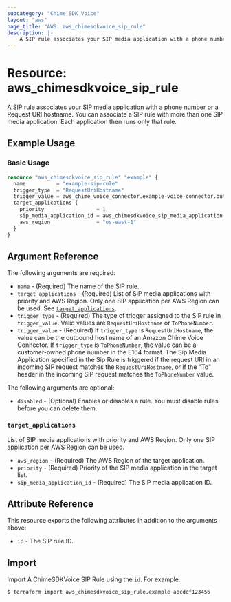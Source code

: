 ```yaml
---
subcategory: "Chime SDK Voice"
layout: "aws"
page_title: "AWS: aws_chimesdkvoice_sip_rule"
description: |-
    A SIP rule associates your SIP media application with a phone number or a Request URI hostname. You can associate a SIP rule with more than one SIP media application. Each application then runs only that rule.
---
```

# Resource: aws_chimesdkvoice_sip_rule

A SIP rule associates your SIP media application with a phone number or a Request URI hostname. You can associate a SIP rule with more than one SIP media application. Each application then runs only that rule.

## Example Usage

### Basic Usage

```terraform
resource "aws_chimesdkvoice_sip_rule" "example" {
  name          = "example-sip-rule"
  trigger_type  = "RequestUriHostname"
  trigger_value = aws_chime_voice_connector.example-voice-connector.outbound_host_name
  target_applications {
    priority                 = 1
    sip_media_application_id = aws_chimesdkvoice_sip_media_application.example-sma.id
    aws_region               = "us-east-1"
  }
}
```

## Argument Reference

The following arguments are required:

* `name` - (Required) The name of the SIP rule.
* `target_applications` - (Required) List of SIP media applications with priority and AWS Region. Only one SIP application per AWS Region can be used. See [`target_applications`](#target_applications).
* `trigger_type` - (Required) The type of trigger assigned to the SIP rule in `trigger_value`. Valid values are `RequestUriHostname` or `ToPhoneNumber`.
* `trigger_value` - (Required) If `trigger_type` is `RequestUriHostname`, the value can be the outbound host name of an Amazon Chime Voice Connector. If `trigger_type` is `ToPhoneNumber`, the value can be a customer-owned phone number in the E164 format. The Sip Media Application specified in the Sip Rule is triggered if the request URI in an incoming SIP request matches the `RequestUriHostname`, or if the "To" header in the incoming SIP request matches the `ToPhoneNumber` value.

The following arguments are optional:

* `disabled` - (Optional) Enables or disables a rule. You must disable rules before you can delete them.

### `target_applications`

List of SIP media applications with priority and AWS Region. Only one SIP application per AWS Region can be used.

* `aws_region` - (Required) The AWS Region of the target application.
* `priority` - (Required) Priority of the SIP media application in the target list.
* `sip_media_application_id` - (Required) The SIP media application ID.

## Attribute Reference

This resource exports the following attributes in addition to the arguments above:

* `id` - The SIP rule ID.

## Import

Import A ChimeSDKVoice SIP Rule using the `id`. For example:

```
$ terraform import aws_chimesdkvoice_sip_rule.example abcdef123456
```
